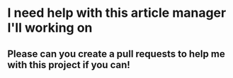 # I need help with this article manager I'll working on
## Please can you create a pull requests to help me with this project if you can!

